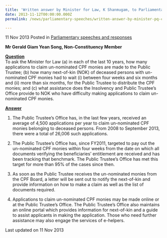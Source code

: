 ```yaml
---
title: 'Written answer by Minister for Law, K Shanmugam, to Parliamentary Question on un-nominated CPF monies'
date: 2013-11-12T00:00:00.000Z
permalink: /news/parliamentary-speeches/written-answer-by-minister-pq-cpf-un-nominated-monies

---
```




11 Nov 2013 Posted in [Parliamentary speeches and responses](/news/parliamentary-speeches)


**Mr Gerald Giam Yean Song, Non-Constituency Member**

**<u>Question</u>**  
To ask the Minister for Law (a) in each of the last 10 years, how many applications to claim un-nominated CPF monies are made to the Public Trustee; (b) how many next-of-kin (NOK) of deceased persons with un-nominated CPF monies had to wait (i) between four weeks and six months and (ii) more than six months, for the Public Trustee to distribute the CPF monies; and (c) what assistance does the Insolvency and Public Trustee’s Office provide to NOK who have difficulty making applications to claim un-nominated CPF monies.


**<u>Answer</u>**  
1. The Public Trustee’s Office has, in the last few years, received an average of 4,500 applications per year to claim un-nominated CPF monies belonging to deceased persons. From 2008 to September 2013, there were a total of 26,006 such applications.

2. The Public Trustee’s Office has, since FY2011, targeted to pay out the un-nominated CPF monies within four weeks from the date on which all documents verifying the beneficiaries’ entitlement are received and has been tracking that benchmark. The Public Trustee’s Office has met this target for more than 95% of the cases since then.

3. As soon as the Public Trustee receives the un-nominated monies from the CPF Board, a letter will be sent out to notify the next-of-kin and provide information on how to make a claim as well as the list of documents required.

4. Applications to claim un-nominated CPF monies may be made online or at the Public Trustee’s Office. The Public Trustee’s Office also maintains an online portal which provides information for next-of-kin and a guide to assist applicants in making the application. Those who need further assistance may also engage the services of e-helpers. 




<p class="right-side-updated">Last updated on 11 Nov 2013</p> 
